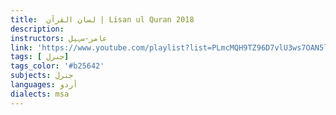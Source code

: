 ```yaml
---
title:  لسان القرآن | Lisan ul Quran 2018
description:
instructors: عامر-سہیل
link: 'https://www.youtube.com/playlist?list=PLmcMQH9TZ96D7vlU3ws7OAN5l_s6qUnAk'
tags: [ جنرل]
tags_color: '#b25642'
subjects: جنرل
languages: أردو
dialects: msa
---
```

